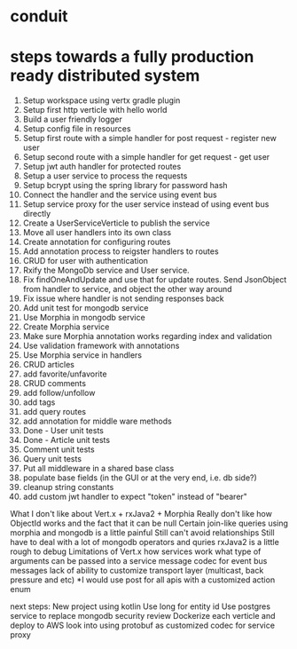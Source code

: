 # conduit

# steps towards a fully production ready distributed system

1. Setup workspace using vertx gradle plugin
2. Setup first http verticle with hello world
3. Build a user friendly logger
4. Setup config file in resources
5. Setup first route with a simple handler for post request - register new user
6. Setup second route with a simple handler for get request - get user
7. Setup jwt auth handler for protected routes
8. Setup a user service to process the requests
9. Setup bcrypt using the spring library for password hash
10. Connect the handler and the service using event bus
11. Setup service proxy for the user service instead of using event bus directly
12. Create a UserServiceVerticle to publish the service
13. Move all user handlers into its own class
14. Create annotation for configuring routes
15. Add annotation process to reigster handlers to routes
16. CRUD for user with authentication
17. Rxify the MongoDb service and User service.
18. Fix findOneAndUpdate and use that for update routes. Send JsonObject from handler to service, and object the other way around
19. Fix issue where handler is not sending responses back 
20. Add unit test for mongodb service
21. Use Morphia in mongodb service
22. Create Morphia service
23. Make sure Morphia annotation works regarding index and validation
24. Use validation framework with annotations
25. Use Morphia service in handlers
26. CRUD articles
27. add favorite/unfavorite
28. CRUD comments
29. add follow/unfollow
30. add tags
31. add query routes
32. add annotation for middle ware methods
33. Done - User unit tests
34. Done - Article unit tests
35. Comment unit tests
36. Query unit tests
37. Put all middleware in a shared base class
38. populate base fields (in the GUI or at the very end, i.e. db side?)
39. cleanup string constants
40. add custom jwt handler to expect "token" instead of "bearer"

What I don't like about Vert.x + rxJava2 + Morphia
    Really don't like how ObjectId works and the fact that it can be null
    Certain join-like queries using morphia and mongodb is a little painful
    Still can't avoid relationships
    Still have to deal with a lot of mongodb operators and quries
    rxJava2 is a little rough to debug
    Limitations of Vert.x
        how services work
        what type of arguments can be passed into a service
        message codec for event bus messages
        lack of ability to customize transport layer (multicast, back pressure and etc)
    *I would use post for all apis with a customized action enum


next steps:
    New project using kotlin
    Use long for entity id
    Use postgres service to replace mongodb
    security review
    Dockerize each verticle and deploy to AWS
    look into using protobuf as customized codec for service proxy